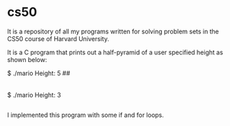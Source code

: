 # cs50
It is a repository of all my programs written for solving problem sets in the CS50 course of Harvard University.

It is a C program that prints out a half-pyramid of a user specified height as shown below:

$ ./mario
Height: 5
    ##
   ###
  ####
 #####
######

$ ./mario
Height: 3
  ##
 ###
####

I implemented this program with some if and for loops.
